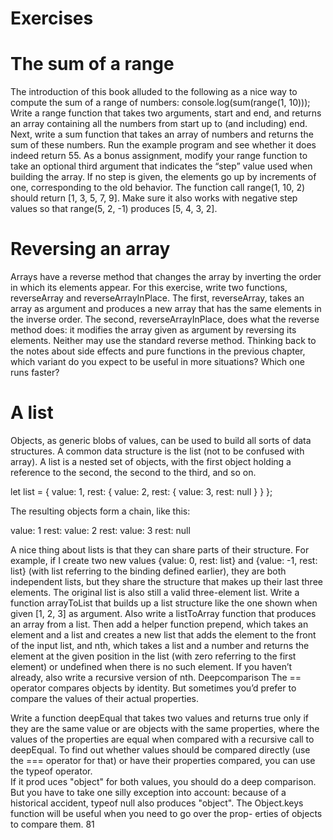 




























































































































































































































# Exercises

# The sum of a range

The introduction of this book alluded to the following as a nice way to compute the sum of a range of numbers:
console.log(sum(range(1, 10))); Write a range function that takes two arguments, start and end, and returns an array containing all the numbers from start up to (and including) end. Next, write a sum function that takes an array of numbers and returns the sum of these numbers. Run the example program and see whether it does indeed return 55. As a bonus assignment, modify your range function to take an optional third argument that indicates the “step” value used when building the array. If no step is given, the elements go up by increments of one, corresponding to the old behavior. The function call range(1, 10, 2) should return [1, 3, 5, 7, 9]. Make sure it also works with negative step values so that range(5, 2, -1)
produces [5, 4, 3, 2].

# Reversing an array

Arrays have a reverse method that changes the array by inverting the order in which its elements appear. For this exercise, write two functions, reverseArray and reverseArrayInPlace. The first, reverseArray, takes an array as argument and produces a new array that has the same elements in the inverse order. The second, reverseArrayInPlace, does what the reverse method does: it modifies
the array given as argument by reversing its elements. Neither may use the standard reverse method.
Thinking back to the notes about side effects and pure functions in the previous chapter, which variant do you expect to be useful in more situations? Which one runs faster?


# A list

Objects, as generic blobs of values, can be used to build all sorts of data structures. A common data structure is the list (not to be confused with array). A list is a nested set of objects, with the first object holding a reference to the second, the second to the third, and so on.

let list = {
    value: 1,
    rest: {
    value: 2,
    rest: {
    value: 3,
    rest: null
        }
    }
};


The resulting objects form a chain, like this:

value: 1 
rest: value: 2
rest: value: 3
rest: null

A nice thing about lists is that they can share parts of their structure. For example, if I create two new values {value: 0, rest: list} and {value: -1, rest: list} (with list referring to the binding defined earlier), they are both independent lists, but they share the structure that makes up their last three elements. The original list is also still a valid three-element list. Write a function arrayToList that builds up a list structure like the one
shown when given [1, 2, 3] as argument. Also write a listToArray function that produces an array from a list. Then add a helper function prepend, which takes an element and a list and creates a new list that adds the element to the front of the input list, and nth, which takes a list and a number and returns
the element at the given position in the list (with zero referring to the first element) or undefined when there is no such element.
If you haven’t already, also write a recursive version of nth.
Deepcomparison The == operator compares objects by identity. But sometimes you’d prefer to compare the values of their actual properties.

Write a function deepEqual that takes two values and returns true only if they are the same value or are objects with the same properties, where the values of the properties are equal when compared with a recursive call to deepEqual. To find out whether values should be compared directly (use the === operator
for that) or have their properties compared, you can use the typeof operator.                                                                                                                                                                                                                                                                                                                                                                                                                                                                                                                                                                                                                                                                                                                         
If it prod uces "object" for both values, you should do a deep comparison.
But you have to take one silly exception into account: because of a historical
accident, typeof null also produces "object".
The Object.keys function will be useful when you need to go over the prop-
erties of objects to compare them.
81
